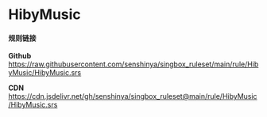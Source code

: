 # HibyMusic

#### 规则链接

**Github**
https://raw.githubusercontent.com/senshinya/singbox_ruleset/main/rule/HibyMusic/HibyMusic.srs

**CDN**
https://cdn.jsdelivr.net/gh/senshinya/singbox_ruleset@main/rule/HibyMusic/HibyMusic.srs